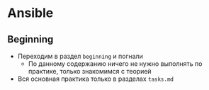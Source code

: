 # Ansible
## Beginning
- Переходим в раздел `beginning` и погнали
  - По данному содержанию ничего не нужно выполнять по практике, только знакомимся с теорией
- Вся основная практика только в разделах `tasks.md`
